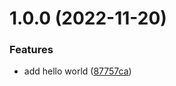 # 1.0.0 (2022-11-20)


### Features

* add hello world ([87757ca](https://github.com/loganb1max/gha-sandbox/commit/87757caf85fc1291c0caed6b1418dfbf52090b6e))
